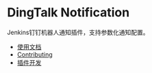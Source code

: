 # DingTalk Notification

Jenkins钉钉机器人通知插件，支持参数化通知配置。

- [使用文档](https://jenkinsci.github.io/dingtalk-plugin/)
- [Contributing](./CONTRIBUTING.md)
- [插件开发](https://blog.csdn.net/weixin_34402408/article/details/92055979)

